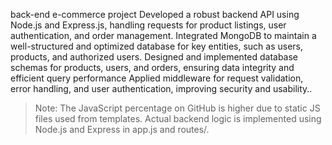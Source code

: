 back-end e-commerce project
Developed a robust backend API using Node.js and Express.js, handling requests for product listings, user authentication, and order management.
Integrated MongoDB to maintain a well-structured and optimized database for key entities, such as users, products, and authorized users.
Designed and implemented database schemas for products, users, and orders, ensuring data integrity and efficient query performance
Applied middleware for request validation, error handling, and user authentication, improving security and usability..

> Note: The JavaScript percentage on GitHub is higher due to static JS files used from templates. Actual backend logic is implemented using Node.js and Express in app.js and routes/.
